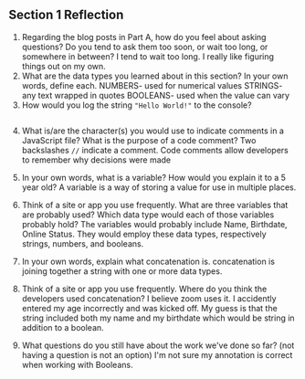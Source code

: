 ## Section 1 Reflection

1. Regarding the blog posts in Part A, how do you feel about asking questions? Do you tend to ask them too soon, or wait too long, or somewhere in between?
I tend to wait too long. I really like figuring things out on my own.
2. What are the data types you learned about in this section? In your own words, define each.
NUMBERS- used for numerical values
STRINGS- any text wrapped in quotes
BOOLEANS- used when the value can vary
3. How would you log the string `"Hello World!"` to the console?
```console.log("Hello World!")
```
4. What is/are the character(s) you would use to indicate comments in a JavaScript file? What is the purpose of a code comment?
Two backslashes `//` indicate a comment. Code comments allow developers to remember why decisions were made
5. In your own words, what is a variable? How would you explain it to a 5 year old?
A variable is a way of storing a value for use in multiple places.
6. Think of a site or app you use frequently. What are three variables that are probably used? Which data type would each of those variables probably hold?
The variables would probably include Name, Birthdate, Online Status. They would employ these data types, respectively strings, numbers, and booleans.

7. In your own words, explain what concatenation is.
concatenation is joining together a string with one or more data types.
8. Think of a site or app you use frequently. Where do you think the developers used concatenation?
I believe zoom uses it. I accidently entered my age incorrectly and was kicked off. My guess is that the string included both
my name and my birthdate which would be string in addition to a boolean.
9. What questions do you still have about the work we've done so far? (not having a question is not an option)
I'm not sure my annotation is correct when working with Booleans.
